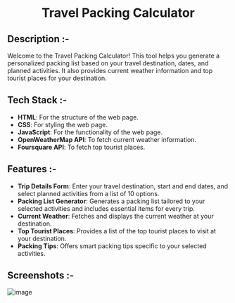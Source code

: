 # <p align="center">Travel Packing Calculator</p>

## Description :-

Welcome to the Travel Packing Calculator! This tool helps you generate a personalized packing list based on your travel destination, dates, and planned activities. It also provides current weather information and top tourist places for your destination. 

## Tech Stack :-

- **HTML**: For the structure of the web page.
- **CSS**: For styling the web page.
- **JavaScript**: For the functionality of the web page.
- **OpenWeatherMap API**: To fetch current weather information.
- **Foursquare API**: To fetch top tourist places.

## Features :-

- **Trip Details Form**: Enter your travel destination, start and end dates, and select planned activities from a list of 10 options.
- **Packing List Generator**: Generates a packing list tailored to your selected activities and includes essential items for every trip.
- **Current Weather**: Fetches and displays the current weather at your destination.
- **Top Tourist Places**: Provides a list of the top tourist places to visit at your destination.
- **Packing Tips**: Offers smart packing tips specific to your selected activities.

## Screenshots :-

![image]()

